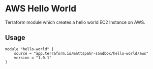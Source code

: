# AWS Hello World

Terraform module which creates a hello world EC2 Instance on AWS.

## Usage

```hcl
module "hello-world" {
    source = "app.terraform.io/mattspahr-sandbox/hello-world/aws"
    version = "1.0.1"
}
```